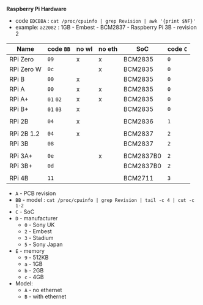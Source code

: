 **Raspberry Pi Hardware**

- code `EDCBBA` : `cat /proc/cpuinfo | grep Revision | awk '{print $NF}'`
- example: `a22082` : 1GB - Embest - BCM2837 - Raspberry Pi 3B - revision 2

| Name       | code `BB` | no wl | no eth | SoC       | code `C` |
|------------|-----------|-------|--------|-----------|----------|
| RPi Zero   | `09`      | x     | x      | BCM2835   | `0`      |
| RPi Zero W | `0c`      |       | x      | BCM2835   | `0`      |
| RPi B      | `00`      | x     |        | BCM2835   | `0`      |
| RPi A      | `00`      | x     | x      | BCM2835   | `0`      |
| RPi A+     | `01` `02` | x     | x      | BCM2835   | `0`      |
| RPi B+     | `01` `03` | x     |        | BCM2835   | `0`      |
|            |           |       |        |           |          |
| RPi 2B     | `04`      | x     |        | BCM2836   | `1`      |
|            |           |       |        |           |          |
| RPi 2B 1.2 | `04`      | x     |        | BCM2837   | `2`      |
| RPi 3B     | `08`      |       |        | BCM2837   | `2`      |
|            |           |       |        |           |          |
| RPi 3A+    | `0e`      |       | x      | BCM2837B0 | `2`      |
| RPi 3B+    | `0d`      |       |        | BCM2837B0 | `2`      |
|            |           |       |        |           |          |
| RPi 4B     | `11`      |       |        | BCM2711   | `3`      |

- `A` - PCB revision
- `BB` - model : `cat /proc/cpuinfo | grep Revision | tail -c 4 | cut -c 1-2`
- `C` - SoC
- `D` - manufacturer
	- `0` - Sony UK
	- `2` - Embest
	- `3` - Stadium
	- `5` - Sony Japan
- `E` - memory
	- `9` - 512KB
	- `a` - 1GB
	- `b` - 2GB
	- `c` - 4GB
- Model:
	- `A` - no ethernet
	- `B` - with ethernet
